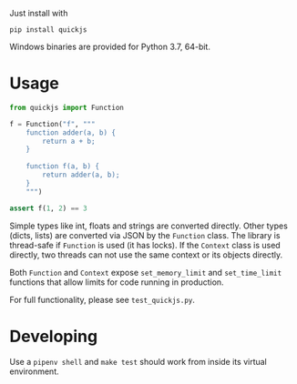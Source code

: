 Just install with

	pip install quickjs

Windows binaries are provided for Python 3.7, 64-bit.

# Usage

```python
from quickjs import Function

f = Function("f", """
    function adder(a, b) {
        return a + b;
    }
    
    function f(a, b) {
        return adder(a, b);
    }
    """)

assert f(1, 2) == 3
```

Simple types like int, floats and strings are converted directly. Other types (dicts, lists) are converted via JSON by the `Function` class.
The library is thread-safe if `Function` is used (it has locks). If the `Context` class is used directly, two threads can not use the same context or its objects directly.

Both `Function` and `Context` expose `set_memory_limit` and `set_time_limit` functions that allow limits for code running in production.

For full functionality, please see `test_quickjs.py`.

# Developing
Use a `pipenv shell` and `make test` should work from inside its virtual environment.
